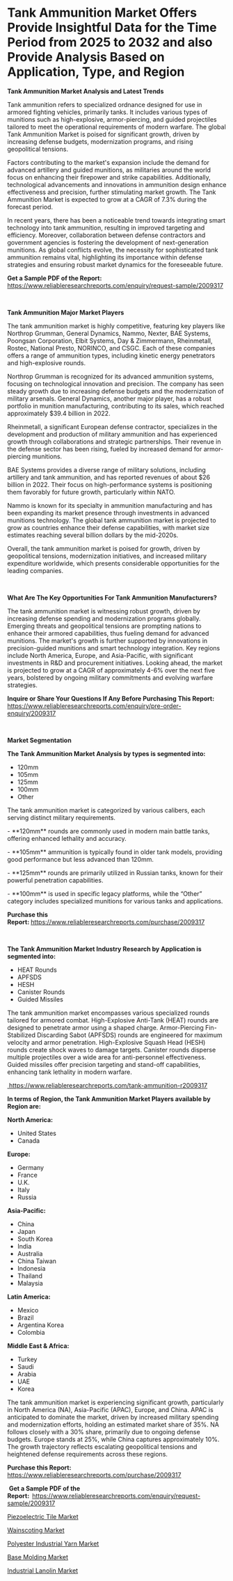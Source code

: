 <p><h1>Tank Ammunition Market Offers Provide Insightful Data for the Time Period from 2025 to 2032 and also Provide Analysis Based on Application, Type, and Region</h1></p><p><strong>Tank Ammunition Market Analysis and Latest Trends</strong></p>
<p><p>Tank ammunition refers to specialized ordnance designed for use in armored fighting vehicles, primarily tanks. It includes various types of munitions such as high-explosive, armor-piercing, and guided projectiles tailored to meet the operational requirements of modern warfare. The global Tank Ammunition Market is poised for significant growth, driven by increasing defense budgets, modernization programs, and rising geopolitical tensions.</p><p>Factors contributing to the market's expansion include the demand for advanced artillery and guided munitions, as militaries around the world focus on enhancing their firepower and strike capabilities. Additionally, technological advancements and innovations in ammunition design enhance effectiveness and precision, further stimulating market growth. The Tank Ammunition Market is expected to grow at a CAGR of 7.3% during the forecast period.</p><p>In recent years, there has been a noticeable trend towards integrating smart technology into tank ammunition, resulting in improved targeting and efficiency. Moreover, collaboration between defense contractors and government agencies is fostering the development of next-generation munitions. As global conflicts evolve, the necessity for sophisticated tank ammunition remains vital, highlighting its importance within defense strategies and ensuring robust market dynamics for the foreseeable future.</p></p>
<p><strong>Get a Sample PDF of the Report:&nbsp;</strong> <a href="https://www.reliableresearchreports.com/enquiry/request-sample/2009317?utm_campaign=37&utm_medium=2&utm_source=Github&utm_content=ia&utm_term=01042025&utm_id=tank-ammunition">https://www.reliableresearchreports.com/enquiry/request-sample/2009317</a></p>
<p>&nbsp;</p>
<p><strong>Tank Ammunition Major Market Players</strong></p>
<p><p>The tank ammunition market is highly competitive, featuring key players like Northrop Grumman, General Dynamics, Nammo, Nexter, BAE Systems, Poongsan Corporation, Elbit Systems, Day & Zimmermann, Rheinmetall, Rostec, National Presto, NORINCO, and CSGC. Each of these companies offers a range of ammunition types, including kinetic energy penetrators and high-explosive rounds.</p><p>Northrop Grumman is recognized for its advanced ammunition systems, focusing on technological innovation and precision. The company has seen steady growth due to increasing defense budgets and the modernization of military arsenals. General Dynamics, another major player, has a robust portfolio in munition manufacturing, contributing to its sales, which reached approximately $39.4 billion in 2022.</p><p>Rheinmetall, a significant European defense contractor, specializes in the development and production of military ammunition and has experienced growth through collaborations and strategic partnerships. Their revenue in the defense sector has been rising, fueled by increased demand for armor-piercing munitions.</p><p>BAE Systems provides a diverse range of military solutions, including artillery and tank ammunition, and has reported revenues of about $26 billion in 2022. Their focus on high-performance systems is positioning them favorably for future growth, particularly within NATO.</p><p>Nammo is known for its specialty in ammunition manufacturing and has been expanding its market presence through investments in advanced munitions technology. The global tank ammunition market is projected to grow as countries enhance their defense capabilities, with market size estimates reaching several billion dollars by the mid-2020s.</p><p>Overall, the tank ammunition market is poised for growth, driven by geopolitical tensions, modernization initiatives, and increased military expenditure worldwide, which presents considerable opportunities for the leading companies.</p></p>
<p>&nbsp;</p>
<p><strong>What Are The Key Opportunities For Tank Ammunition Manufacturers?</strong></p>
<p><p>The tank ammunition market is witnessing robust growth, driven by increasing defense spending and modernization programs globally. Emerging threats and geopolitical tensions are prompting nations to enhance their armored capabilities, thus fueling demand for advanced munitions. The market's growth is further supported by innovations in precision-guided munitions and smart technology integration. Key regions include North America, Europe, and Asia-Pacific, with significant investments in R&D and procurement initiatives. Looking ahead, the market is projected to grow at a CAGR of approximately 4-6% over the next five years, bolstered by ongoing military commitments and evolving warfare strategies.</p></p>
<p><strong>Inquire or Share Your Questions If Any Before Purchasing This Report:</strong> <a href="https://www.reliableresearchreports.com/enquiry/pre-order-enquiry/2009317?utm_campaign=37&utm_medium=2&utm_source=Github&utm_content=ia&utm_term=01042025&utm_id=tank-ammunition">https://www.reliableresearchreports.com/enquiry/pre-order-enquiry/2009317</a></p>
<p>&nbsp;</p>
<p><strong>Market Segmentation</strong></p>
<p><strong>The Tank Ammunition Market Analysis by types is segmented into:</strong></p>
<p><ul><li>120mm</li><li>105mm</li><li>125mm</li><li>100mm</li><li>Other</li></ul></p>
<p><p>The tank ammunition market is categorized by various calibers, each serving distinct military requirements. </p><p>- **120mm** rounds are commonly used in modern main battle tanks, offering enhanced lethality and accuracy.</p><p>- **105mm** ammunition is typically found in older tank models, providing good performance but less advanced than 120mm.</p><p>- **125mm** rounds are primarily utilized in Russian tanks, known for their powerful penetration capabilities.</p><p>- **100mm** is used in specific legacy platforms, while the “Other” category includes specialized munitions for various tanks and applications.</p></p>
<p><strong>Purchase this Report:&nbsp;</strong><a href="https://www.reliableresearchreports.com/purchase/2009317?utm_campaign=37&utm_medium=2&utm_source=Github&utm_content=ia&utm_term=01042025&utm_id=tank-ammunition">https://www.reliableresearchreports.com/purchase/2009317</a></p>
<p>&nbsp;</p>
<p><strong>The Tank Ammunition Market Industry Research by Application is segmented into:</strong></p>
<p><ul><li>HEAT Rounds</li><li>APFSDS</li><li>HESH</li><li>Canister Rounds</li><li>Guided Missiles</li></ul></p>
<p><p>The tank ammunition market encompasses various specialized rounds tailored for armored combat. High-Explosive Anti-Tank (HEAT) rounds are designed to penetrate armor using a shaped charge. Armor-Piercing Fin-Stabilized Discarding Sabot (APFSDS) rounds are engineered for maximum velocity and armor penetration. High-Explosive Squash Head (HESH) rounds create shock waves to damage targets. Canister rounds disperse multiple projectiles over a wide area for anti-personnel effectiveness. Guided missiles offer precision targeting and stand-off capabilities, enhancing tank lethality in modern warfare.</p></p>
<p><a href="https://www.reliableresearchreports.com/tank-ammunition-r2009317?utm_campaign=37&utm_medium=2&utm_source=Github&utm_content=ia&utm_term=01042025&utm_id=tank-ammunition">&nbsp;https://www.reliableresearchreports.com/tank-ammunition-r2009317</a></p>
<p><strong>In terms of Region, the Tank Ammunition Market Players available by Region are:</strong></p>
<p>
    <p> <strong> North America: </strong>
        <ul>
            <li>United States</li>
            <li>Canada</li>
        </ul>
        </p> 
    <p> <strong> Europe: </strong>
        <ul>
            <li>Germany</li>
            <li>France</li>
            <li>U.K.</li>
            <li>Italy</li>
            <li>Russia</li>
        </ul>
        </p> 
    <p> <strong> Asia-Pacific: </strong>
        <ul>
            <li>China</li>
            <li>Japan</li>
            <li>South Korea</li>
            <li>India</li>
            <li>Australia</li>
            <li>China Taiwan</li>
            <li>Indonesia</li>
            <li>Thailand</li>
            <li>Malaysia</li>
        </ul>
        </p> 
    <p> <strong> Latin America: </strong>
        <ul>
            <li>Mexico</li>
            <li>Brazil</li>
            <li>Argentina Korea</li>
            <li>Colombia</li>
        </ul>
        </p> 
    <p> <strong> Middle East & Africa: </strong>
        <ul>
            <li>Turkey</li>
            <li>Saudi</li>
            <li>Arabia</li>
            <li>UAE</li>
            <li>Korea</li>
        </ul>
    </p>
    </p>
<p><p>The tank ammunition market is experiencing significant growth, particularly in North America (NA), Asia-Pacific (APAC), Europe, and China. APAC is anticipated to dominate the market, driven by increased military spending and modernization efforts, holding an estimated market share of 35%. NA follows closely with a 30% share, primarily due to ongoing defense budgets. Europe stands at 25%, while China captures approximately 10%. The growth trajectory reflects escalating geopolitical tensions and heightened defense requirements across these regions.</p></p>
<p><strong>Purchase this Report: </strong><a href="https://www.reliableresearchreports.com/purchase/2009317?utm_campaign=37&utm_medium=2&utm_source=Github&utm_content=ia&utm_term=01042025&utm_id=tank-ammunition">https://www.reliableresearchreports.com/purchase/2009317</a></p>
<p>&nbsp;<strong>Get a Sample PDF of the Report:&nbsp;&nbsp;</strong><a href="https://www.reliableresearchreports.com/enquiry/request-sample/2009317?utm_campaign=37&utm_medium=2&utm_source=Github&utm_content=ia&utm_term=01042025&utm_id=tank-ammunition">https://www.reliableresearchreports.com/enquiry/request-sample/2009317</a></p>
<p><strong></strong></p>
<p><p><a href="https://github.com/akalaihaude/Market-Research-Report-List-1/blob/main/piezoelectric-tile-market.md?utm_campaign=37&utm_medium=2&utm_source=Github&utm_content=ia&utm_term=01042025&utm_id=tank-ammunition">Piezoelectric Tile Market</a></p><p><a href="https://github.com/vsiljgestel/Market-Research-Report-List-1/blob/main/wainscoting-market.md?utm_campaign=37&utm_medium=2&utm_source=Github&utm_content=ia&utm_term=01042025&utm_id=tank-ammunition">Wainscoting Market</a></p><p><a href="https://github.com/akalaihaude/Market-Research-Report-List-1/blob/main/polyester-industrial-yarn-market.md?utm_campaign=37&utm_medium=2&utm_source=Github&utm_content=ia&utm_term=01042025&utm_id=tank-ammunition">Polyester Industrial Yarn Market</a></p><p><a href="https://github.com/boudykodumi/Market-Research-Report-List-1/blob/main/base-molding-market.md?utm_campaign=37&utm_medium=2&utm_source=Github&utm_content=ia&utm_term=01042025&utm_id=tank-ammunition">Base Molding Market</a></p><p><a href="https://github.com/aiamekar/Market-Research-Report-List-1/blob/main/industrial-lanolin-market.md?utm_campaign=37&utm_medium=2&utm_source=Github&utm_content=ia&utm_term=01042025&utm_id=tank-ammunition">Industrial Lanolin Market</a></p></p>